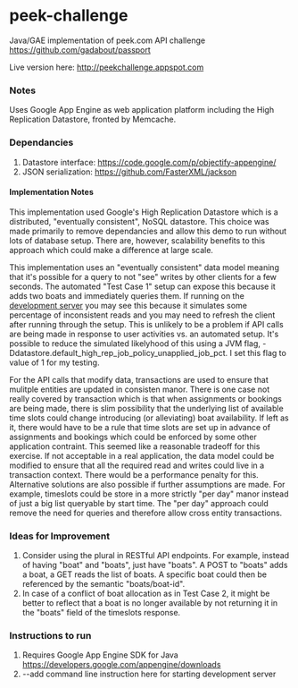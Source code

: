peek-challenge
==============

Java/GAE implementation of peek.com API challenge https://github.com/gadabout/passport

Live version here: http://peekchallenge.appspot.com

### Notes
Uses Google App Engine as web application platform including the High Replication Datastore, fronted by Memcache. 

### Dependancies
1. Datastore interface: https://code.google.com/p/objectify-appengine/
2. JSON serialization: https://github.com/FasterXML/jackson

#### Implementation Notes

This implementation used Google's High Replication Datastore which is a distributed, "eventually consistent", NoSQL datastore. This choice was made primarily to remove dependancies and allow this demo to run without lots of database setup. There are, however, scalability benefits to this approach which could make a difference at large scale.

This implementation uses an "eventually consistent" data model meaning that it's possible for a query to not "see" writes by other clients for a few seconds. The automated "Test Case 1" setup can expose this because it adds two boats and immediately queries them. If running on the [development server](https://developers.google.com/appengine/docs/java/tools/devserver) you may see this because it simulates some percentage of inconsistent reads and you may need to refresh the client after running through the setup. This is unlikely to be a problem if API calls are being made in response to user activities vs. an automated setup. It's possible to reduce the simulated likelyhood of this using a JVM flag, -Ddatastore.default_high_rep_job_policy_unapplied_job_pct. I set this flag to value of 1 for my testing.

For the API calls that modify data, transactions are used to ensure that mulitple entities are updated in consisten manor. There is one case not really covered by transaction which is that when assignments or bookings are being made, there is slim possibility that the underlying list of available time slots could change introducing (or alleviating) boat availability. If left as it, there would have to be a rule that time slots are set up in advance of assignments and bookings which could be enforced by some other application contraint. This seemed like a reasonable tradeoff for this exercise. If not acceptable in a real application, the data model could be modified to ensure that all the required read and writes could live in a transaction context. There would be a performance penalty for this. Alternative solutions are also possible if further assumptions are made. For example, timeslots could be store in a more strictly "per day" manor instead of just a big list queryable by start time. The "per day" approach could remove the need for queries and therefore allow cross entity transactions.

### Ideas for Improvement
1. Consider using the plural in RESTful API endpoints. For example, instead of having "boat" and "boats", just have "boats". A POST to "boats" adds a boat, a GET reads the list of boats. A specific boat could then be referenced by the semantic "boats/boat-id".
2. In case of a conflict of boat allocation as in Test Case 2, it might be better to reflect that a boat is no longer available by not returning it in the "boats" field of the timeslots response. 




### Instructions to run
1. Requires Google App Engine SDK for Java https://developers.google.com/appengine/downloads
2. --add command line instruction here for starting development server
